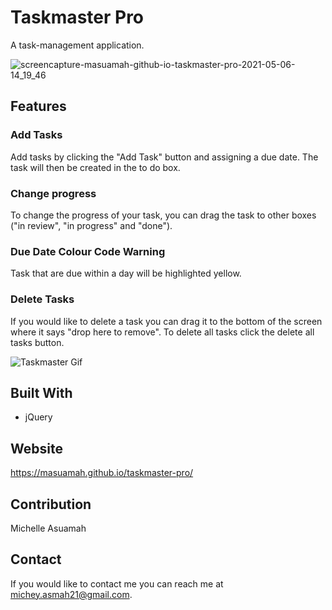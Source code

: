 # Taskmaster Pro

A task-management application. 

![screencapture-masuamah-github-io-taskmaster-pro-2021-05-06-14_19_46](https://user-images.githubusercontent.com/77217156/117347020-86732880-ae76-11eb-841b-5dc349ca3f61.png)

## Features

### Add Tasks
Add tasks by clicking the "Add Task" button and assigning a due date. The task will then be created in the to do box.

### Change progress
To change the progress of your task, you can drag the task to other boxes ("in review", "in progress" and "done").

### Due Date Colour Code Warning
Task that are due within a day will be highlighted yellow.

### Delete Tasks
If you would like to delete a task you can drag it to the bottom of the screen where it says "drop here to remove". To delete all tasks click the delete all tasks button.

![Taskmaster Gif](https://user-images.githubusercontent.com/77217156/117354178-08ffe600-ae7f-11eb-9492-985da32e427d.gif)

## Built With
* jQuery

## Website
https://masuamah.github.io/taskmaster-pro/

## Contribution
Michelle Asuamah

## Contact
If you would like to contact me you can reach me at michey.asmah21@gmail.com.
